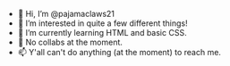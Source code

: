 - 👋 Hi, I’m @pajamaclaws21
- 👀 I’m interested in quite a few different things!
- 🌱 I’m currently learning HTML and basic CSS.
- 💞️ No collabs at the moment.
- 📫 Y'all can't do anything (at the moment) to reach me.

<!---
pajamaclaws21/pajamaclaws21 is a ✨ special ✨ repository because its `README.md` (this file) appears on your GitHub profile.
You can click the Preview link to take a look at your changes.
--->
